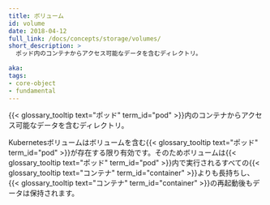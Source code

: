 ```yaml
---
title: ボリューム
id: volume
date: 2018-04-12
full_link: /docs/concepts/storage/volumes/
short_description: >
  ポッド内のコンテナからアクセス可能なデータを含むディレクトリ。

aka: 
tags:
- core-object
- fundamental
---
```

 {{< glossary_tooltip text="ポッド" term_id="pod" >}}内のコンテナからアクセス可能なデータを含むディレクトリ。

<!--more--> 

Kubernetesボリュームはボリュームを含む{{< glossary_tooltip text="ポッド" term_id="pod" >}}が存在する限り有効です。そのためボリュームは{{< glossary_tooltip text="ポッド" term_id="pod" >}}内で実行されるすべての{{< glossary_tooltip text="コンテナ" term_id="container" >}}よりも長持ちし、{{< glossary_tooltip text="コンテナ" term_id="container" >}}の再起動後もデータは保持されます。
